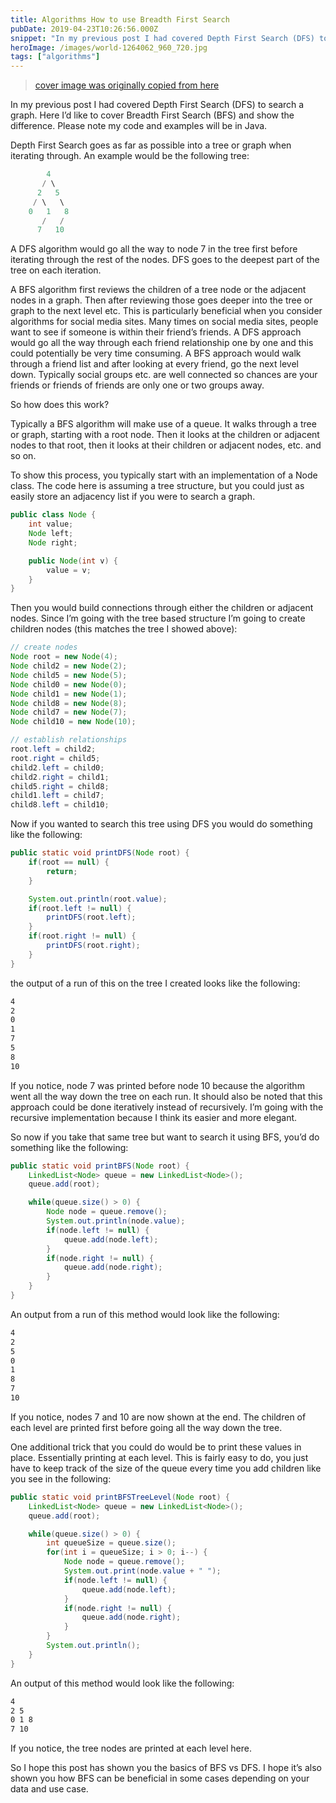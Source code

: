 ```yaml
---
title: Algorithms How to use Breadth First Search
pubDate: 2019-04-23T10:26:56.000Z
snippet: "In my previous post I had covered Depth First Search (DFS) to search a graph. Here I'd like to cover Breadth First Search (BFS) and show the difference. Please note my code "
heroImage: /images/world-1264062_960_720.jpg
tags: ["algorithms"]
---
```


> [cover image was originally copied from here](https://pixabay.com/photos/world-europe-map-connections-1264062/)

In my previous post I had covered Depth First Search (DFS) to search a graph. Here I’d like to cover Breadth First Search (BFS) and show the difference. Please note my code and examples will be in Java.

Depth First Search goes as far as possible into a tree or graph when iterating through. An example would be the following tree:

```java
        4
       / \
      2   5
     / \   \
    0   1   8
       /   /
      7   10
```

A DFS algorithm would go all the way to node 7 in the tree first before iterating through the rest of the nodes. DFS goes to the deepest part of the tree on each iteration.

A BFS algorithm first reviews the children of a tree node or the adjacent nodes in a graph. Then after reviewing those goes deeper into the tree or graph to the next level etc. This is particularly beneficial when you consider algorithms for social media sites. Many times on social media sites, people want to see if someone is within their friend’s friends. A DFS approach would go all the way through each friend relationship one by one and this could potentially be very time consuming. A BFS approach would walk through a friend list and after looking at every friend, go the next level down. Typically social groups etc. are well connected so chances are your friends or friends of friends are only one or two groups away.

So how does this work?

Typically a BFS algorithm will make use of a queue. It walks through a tree or graph, starting with a root node. Then it looks at the children or adjacent nodes to that root, then it looks at their children or adjacent nodes, etc. and so on.

To show this process, you typically start with an implementation of a Node class. The code here is assuming a tree structure, but you could just as easily store an adjacency list if you were to search a graph.

```java
public class Node {
    int value;
    Node left;
    Node right;

    public Node(int v) {
        value = v;
    }
}
```

Then you would build connections through either the children or adjacent nodes. Since I’m going with the tree based structure I’m going to create children nodes (this matches the tree I showed above):

```java
// create nodes
Node root = new Node(4);
Node child2 = new Node(2);
Node child5 = new Node(5);
Node child0 = new Node(0);
Node child1 = new Node(1);
Node child8 = new Node(8);
Node child7 = new Node(7);
Node child10 = new Node(10);

// establish relationships
root.left = child2;
root.right = child5;
child2.left = child0;
child2.right = child1;
child5.right = child8;
child1.left = child7;
child8.left = child10;
```

Now if you wanted to search this tree using DFS you would do something like the following:

```java
public static void printDFS(Node root) {
    if(root == null) {
        return;
    }

    System.out.println(root.value);
    if(root.left != null) {
        printDFS(root.left);
    }
    if(root.right != null) {
        printDFS(root.right);
    }
}
```

the output of a run of this on the tree I created looks like the following:

```bash
4
2
0
1
7
5
8
10
```

If you notice, node 7 was printed before node 10 because the algorithm went all the way down the tree on each run. It should also be noted that this approach could be done iteratively instead of recursively. I’m going with the recursive implementation because I think its easier and more elegant.

So now if you take that same tree but want to search it using BFS, you’d do something like the following:

```java
public static void printBFS(Node root) {
    LinkedList<Node> queue = new LinkedList<Node>();
    queue.add(root);

    while(queue.size() > 0) {
        Node node = queue.remove();
        System.out.println(node.value);
        if(node.left != null) {
            queue.add(node.left);
        }
        if(node.right != null) {
            queue.add(node.right);
        }
    }
}
```

An output from a run of this method would look like the following:

```bash
4
2
5
0
1
8
7
10
```

If you notice, nodes 7 and 10 are now shown at the end. The children of each level are printed first before going all the way down the tree.

One additional trick that you could do would be to print these values in place. Essentially printing at each level. This is fairly easy to do, you just have to keep track of the size of the queue every time you add children like you see in the following:

```java
public static void printBFSTreeLevel(Node root) {
    LinkedList<Node> queue = new LinkedList<Node>();
    queue.add(root);

    while(queue.size() > 0) {
        int queueSize = queue.size();
        for(int i = queueSize; i > 0; i--) {
            Node node = queue.remove();
            System.out.print(node.value + " ");
            if(node.left != null) {
                queue.add(node.left);
            }
            if(node.right != null) {
                queue.add(node.right);
            }
        }
        System.out.println();
    }
}
```

An output of this method would look like the following:

```bash
4
2 5
0 1 8
7 10
```

If you notice, the tree nodes are printed at each level here.

So I hope this post has shown you the basics of BFS vs DFS. I hope it’s also shown you how BFS can be beneficial in some cases depending on your data and use case.
